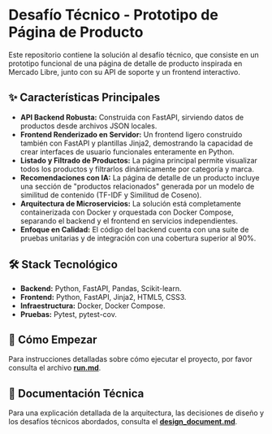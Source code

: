 # Desafío Técnico - Prototipo de Página de Producto

Este repositorio contiene la solución al desafío técnico, que consiste en un prototipo funcional de una página de detalle de producto inspirada en Mercado Libre, junto con su API de soporte y un frontend interactivo.

## ✨ Características Principales

* **API Backend Robusta:** Construida con FastAPI, sirviendo datos de productos desde archivos JSON locales.
* **Frontend Renderizado en Servidor:** Un frontend ligero construido también con FastAPI y plantillas Jinja2, demostrando la capacidad de crear interfaces de usuario funcionales enteramente en Python.
* **Listado y Filtrado de Productos:** La página principal permite visualizar todos los productos y filtrarlos dinámicamente por categoría y marca.
* **Recomendaciones con IA:** La página de detalle de un producto incluye una sección de "productos relacionados" generada por un modelo de similitud de contenido (TF-IDF y Similitud de Coseno).
* **Arquitectura de Microservicios:** La solución está completamente containerizada con Docker y orquestada con Docker Compose, separando el backend y el frontend en servicios independientes.
* **Enfoque en Calidad:** El código del backend cuenta con una suite de pruebas unitarias y de integración con una cobertura superior al 90%.

## 🛠️ Stack Tecnológico

* **Backend:** Python, FastAPI, Pandas, Scikit-learn.
* **Frontend:** Python, FastAPI, Jinja2, HTML5, CSS3.
* **Infraestructura:** Docker, Docker Compose.
* **Pruebas:** Pytest, pytest-cov.

## 🚀 Cómo Empezar

Para instrucciones detalladas sobre cómo ejecutar el proyecto, por favor consulta el archivo **[run.md](run.md)**.

## 📄 Documentación Técnica

Para una explicación detallada de la arquitectura, las decisiones de diseño y los desafíos técnicos abordados, consulta el **[design_document.md](design_document.md)**.